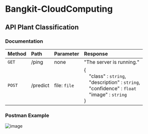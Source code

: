 # Bangkit-CloudComputing
## API Plant Classification

### Documentation
| Method | Path | Parameter | Response |
| :--- | :--- | :--- | :--- |
| `GET` | /ping | none | "The server is running." |
| `POST` | /predict | file: `file` | { <br/> &emsp;"class" : `string`, <br/> &emsp;"description" : `string`, <br/> &emsp;"confidence" : `float` <br/> &emsp;"image" : `string` <br/> } |

### Postman Example
![image](https://github.com/ornaman-dev/Bangkit-CloudComputing/assets/73805258/8ab10089-3c64-4618-8b9e-4558be901ec3)
